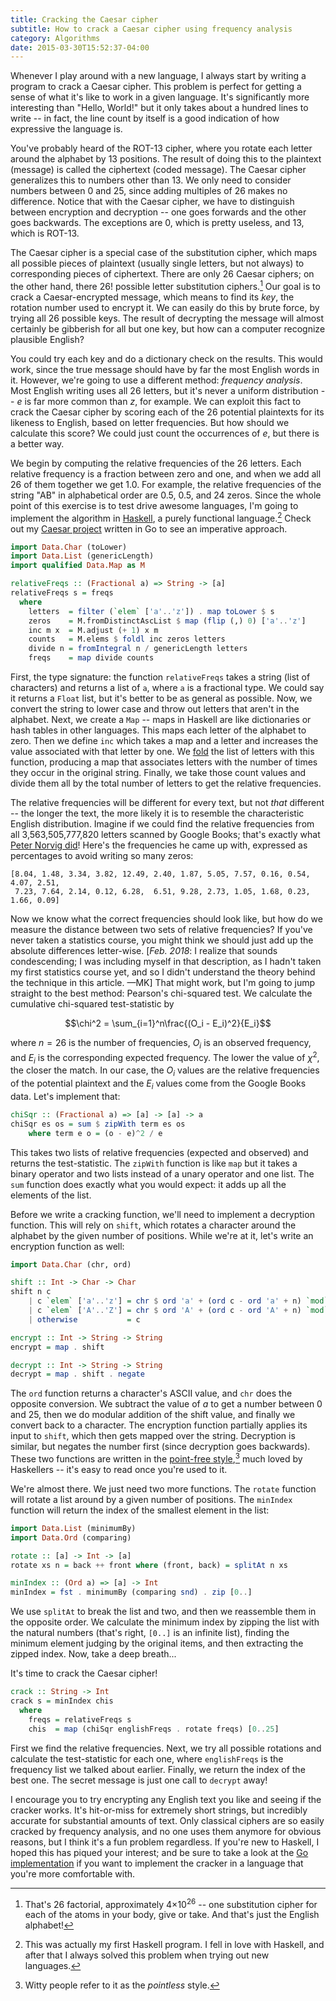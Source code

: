 ```yaml
---
title: Cracking the Caesar cipher
subtitle: How to crack a Caesar cipher using frequency analysis
category: Algorithms
date: 2015-03-30T15:52:37-04:00
---
```


Whenever I play around with a new language, I always start by writing a program to crack a Caesar cipher. This problem is perfect for getting a sense of what it's like to work in a given language. It's significantly more interesting than "Hello, World!" but it only takes about a hundred lines to write -- in fact, the line count by itself is a good indication of how expressive the language is.

You've probably heard of the ROT-13 cipher, where you rotate each letter around the alphabet by 13 positions. The result of doing this to the plaintext (message) is called the ciphertext (coded message). The Caesar cipher generalizes this to numbers other than 13. We only need to consider numbers between 0 and 25, since adding multiples of 26 makes no difference. Notice that with the Caesar cipher, we have to distinguish between encryption and decryption -- one goes forwards and the other goes backwards. The exceptions are 0, which is pretty useless, and 13, which is ROT-13.

The Caesar cipher is a special case of the substitution cipher, which maps all possible pieces of plaintext (usually single letters, but not always) to corresponding pieces of ciphertext. There are only 26 Caesar ciphers; on the other hand, there 26! possible letter substitution ciphers.[^1] Our goal is to crack a Caesar-encrypted message, which means to find its _key_, the rotation number used to encrypt it. We can easily do this by brute force, by trying all 26 possible keys. The result of decrypting the message will almost certainly be gibberish for all but one key, but how can a computer recognize plausible English?

You could try each key and do a dictionary check on the results. This would work, since the true message should have by far the most English words in it. However, we're going to use a different method: _frequency analysis_. Most English writing uses all 26 letters, but it's never a uniform distribution -- <i>e</i> is far more common than <i>z</i>, for example. We can exploit this fact to crack the Caesar cipher by scoring each of the 26 potential plaintexts for its likeness to English, based on letter frequencies. But how should we calculate this score? We could just count the occurrences of <i>e</i>, but there is a better way.

We begin by computing the relative frequencies of the 26 letters. Each relative frequency is a fraction between zero and one, and when we add all 26 of them together we get 1.0. For example, the relative frequencies of the string "AB" in alphabetical order are 0.5, 0.5, and 24 zeros. Since the whole point of this exercise is to test drive awesome languages, I'm going to implement the algorithm in [Haskell][hs], a purely functional language.[^2] Check out my [Caesar project][go] written in Go to see an imperative approach.

```haskell
import Data.Char (toLower)
import Data.List (genericLength)
import qualified Data.Map as M

relativeFreqs :: (Fractional a) => String -> [a]
relativeFreqs s = freqs
  where
    letters  = filter (`elem` ['a'..'z']) . map toLower $ s
    zeros    = M.fromDistinctAscList $ map (flip (,) 0) ['a'..'z']
    inc m x  = M.adjust (+ 1) x m
    counts   = M.elems $ foldl inc zeros letters
    divide n = fromIntegral n / genericLength letters
    freqs    = map divide counts
```

First, the type signature: the function `relativeFreqs` takes a string (list of characters) and returns a list of `a`, where `a` is a fractional type. We could say it returns a `Float` list, but it's better to be as general as possible. Now, we convert the string to lower case and throw out letters that aren't in the alphabet. Next, we create a `Map` -- maps in Haskell are like dictionaries or hash tables in other languages. This maps each letter of the alphabet to zero. Then we define `inc` which takes a map and a letter and increases the value associated with that letter by one. We [fold] the list of letters with this function, producing a map that associates letters with the number of times they occur in the original string. Finally, we take those count values and divide them all by the total number of letters to get the relative frequencies.

The relative frequencies will be different for every text, but not _that_ different -- the longer the text, the more likely it is to resemble the characteristic English distribution. Imagine if we could find the relative frequencies from all 3,563,505,777,820 letters scanned by Google Books; that's exactly what [Peter Norvig did][freqs]! Here's the frequencies he came up with, expressed as percentages to avoid writing so many zeros:

```
[8.04, 1.48, 3.34, 3.82, 12.49, 2.40, 1.87, 5.05, 7.57, 0.16, 0.54, 4.07, 2.51,
 7.23, 7.64, 2.14, 0.12, 6.28,  6.51, 9.28, 2.73, 1.05, 1.68, 0.23, 1.66, 0.09]
```

Now we know what the correct frequencies should look like, but how do we measure the distance between two sets of relative frequencies? If you've never taken a statistics course, you might think we should just add up the absolute differences letter-wise. \[_Feb. 2018_: I realize that sounds condescending; I was including myself in that description, as I hadn't taken my first statistics course yet, and so I didn't understand the theory behind the technique in this article. &mdash;MK\] That might work, but I'm going to jump straight to the best method: Pearson's chi-squared test. We calculate the cumulative chi-squared test-statistic by

$$\chi^2 = \sum_{i=1}^n\frac{(O_i - E_i)^2}{E_i}$$

where $n=26$ is the number of frequencies, $O_i$ is an observed frequency, and $E_i$ is the corresponding expected frequency. The lower the value of $\chi^2$, the closer the match. In our case, the $O_i$ values are the relative frequencies of the potential plaintext and the $E_i$ values come from the Google Books data. Let's implement that:

```haskell
chiSqr :: (Fractional a) => [a] -> [a] -> a
chiSqr es os = sum $ zipWith term es os
    where term e o = (o - e)^2 / e
```

This takes two lists of relative frequencies (expected and observed) and returns the test-statistic. The `zipWith` function is like `map` but it takes a binary operator and two lists instead of a unary operator and one list. The `sum` function does exactly what you would expect: it adds up all the elements of the list.

Before we write a cracking function, we'll need to implement a decryption function. This will rely on `shift`, which rotates a character around the alphabet by the given number of positions. While we're at it, let's write an encryption function as well:

```haskell
import Data.Char (chr, ord)

shift :: Int -> Char -> Char
shift n c
    | c `elem` ['a'..'z'] = chr $ ord 'a' + (ord c - ord 'a' + n) `mod` 26
    | c `elem` ['A'..'Z'] = chr $ ord 'A' + (ord c - ord 'A' + n) `mod` 26
    | otherwise           = c

encrypt :: Int -> String -> String
encrypt = map . shift

decrypt :: Int -> String -> String
decrypt = map . shift . negate
```

The `ord` function returns a character's ASCII value, and `chr` does the opposite conversion. We subtract the value of <i>a</i> to get a number between 0 and 25, then we do modular addition of the shift value, and finally we convert back to a character. The encryption function partially applies its input to `shift`, which then gets mapped over the string. Decryption is similar, but negates the number first (since decryption goes backwards). These two functions are written in the [point-free style][pf],[^3] much loved by Haskellers -- it's easy to read once you're used to it.

We're almost there. We just need two more functions. The `rotate` function will rotate a list around by a given number of positions. The `minIndex` function will return the index of the smallest element in the list:

```haskell
import Data.List (minimumBy)
import Data.Ord (comparing)

rotate :: [a] -> Int -> [a]
rotate xs n = back ++ front where (front, back) = splitAt n xs

minIndex :: (Ord a) => [a] -> Int
minIndex = fst . minimumBy (comparing snd) . zip [0..]
```

We use `splitAt` to break the list and two, and then we reassemble them in the opposite order. We calculate the minimum index by zipping the list with the natural numbers (that's right, `[0..]` is an infinite list), finding the minimum element judging by the original items, and then extracting the zipped index. Now, take a deep breath...

It's time to crack the Caesar cipher!

```haskell
crack :: String -> Int
crack s = minIndex chis
  where
    freqs = relativeFreqs s
    chis  = map (chiSqr englishFreqs . rotate freqs) [0..25]
```

First we find the relative frequencies. Next, we try all possible rotations and calculate the test-statistic for each one, where `englishFreqs` is the frequency list we talked about earlier. Finally, we return the index of the best one. The secret message is just one call to `decrypt` away!

I encourage you to try encrypting any English text you like and seeing if the cracker works. It's hit-or-miss for extremely short strings, but incredibly accurate for substantial amounts of text. Only classical ciphers are so easily cracked by frequency analysis, and no one uses them anymore for obvious reasons, but I think it's a fun problem regardless. If you're new to Haskell, I hoped this has piqued your interest; and be sure to take a look at the [Go implementation][go] if you want to implement the cracker in a language that you're more comfortable with.

[^1]: That's 26 factorial, approximately 4×10<sup>26</sup> -- one substitution cipher for each of the atoms in your body, give or take. And that's just the English alphabet!

[^2]: This was actually my first Haskell program. I fell in love with Haskell, and after that I always solved this problem when trying out new languages.

[^3]: Witty people refer to it as the _pointless_ style.

[hs]: https://www.haskell.org/
[go]: https://github.com/mk12/caesar
[fold]: https://wiki.haskell.org/Fold
[freqs]: http://norvig.com/mayzner.html
[pf]: https://wiki.haskell.org/Pointfree
